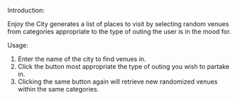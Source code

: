 Introduction:

Enjoy the City generates a list of places to visit by selecting random venues from categories appropriate to the type of outing the user is in the mood for.

Usage:

1) Enter the name of the city to find venues in.
2) Click the button most appropriate the type of outing you wish to partake in.
3) Clicking the same button again will retrieve new randomized venues within the same categories.
